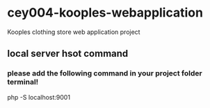 # cey004-kooples-webapplication

Kooples clothing store web application project

## local server hsot command
### please add the following command in your project folder terminal!

php -S localhost:9001
